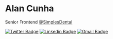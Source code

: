 # Alan Cunha

Senior Frontend [@SimplesDental](https://www.simplesdental.com/)

[![Twitter Badge](https://img.shields.io/badge/-@alancunha26-0052cc?style=flat-square&labelColor=0052cc&logo=twitter&logoColor=white&link=https://twitter.com/alancunha26)](https://twitter.com/alancunha26)
[![Linkedin Badge](https://img.shields.io/badge/-Alan%20Cunha-0052cc?style=flat-square&logo=Linkedin&logoColor=white&link=https://www.linkedin.com/in/alan-cunha-1102b6161//)](https://www.linkedin.com/in/alancunha26/) 
[![Gmail Badge](https://img.shields.io/badge/-alanalegredacunha@gmail.com-0052cc?style=flat-square&logo=Gmail&logoColor=white&link=mailto:alanalegredacunha@gmail.com)](mailto:alanalegredacunha@gmail.com)
